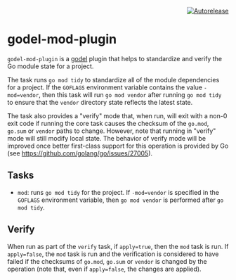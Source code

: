<p align="right">
<a href="https://autorelease.general.dmz.palantir.tech/palantir/godel-mod-plugin"><img src="https://img.shields.io/badge/Perform%20an-Autorelease-success.svg" alt="Autorelease"></a>
</p>

godel-mod-plugin
================
`godel-mod-plugin` is a [godel](https://github.com/palantir/godel) plugin that helps to standardize and verify the Go
module state for a project.

The task runs `go mod tidy` to standardize all of the module dependencies for a project. If the `GOFLAGS` environment
variable contains the value `-mod=vendor`, then this task will run `go mod vendor` after running `go mod tidy` to ensure
that the `vendor` directory state reflects the latest state.

The task also provides a "verify" mode that, when run, will exit with a non-0 exit code if running the core task causes
the checksum of the `go.mod`, `go.sum` or `vendor` paths to change. However, note that running in "verify" mode will
still modify local state. The behavior of verify mode will be improved once better first-class support for this
operation is provided by Go (see https://github.com/golang/go/issues/27005).

Tasks
-----
* `mod`: runs `go mod tidy` for the project. If `-mod=vendor` is specified in the `GOFLAGS` environment variable, then
  `go mod vendor` is performed after `go mod tidy`. 

Verify
------
When run as part of the `verify` task, if `apply=true`, then the `mod` task is run. If `apply=false`, the `mod` task is
run and the verification is considered to have failed if the checksums of `go.mod`, `go.sum` or `vendor` is changed by
the operation (note that, even if `apply=false`, the changes are applied).  
